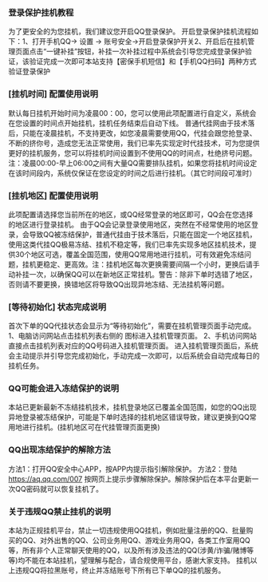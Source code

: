 ### 登录保护挂机教程
为了更安全的为您挂机，我们建议您开启QQ登录保护。
开启登录保护挂机流程如下：1、打开手机QQ-> 设置 -> 账号安全->开启登录保护开关2、开启后在挂机管理页面点击“一键补挂”按钮，补挂一次补挂过程中系统会引导您完成登录保护验证，该验证完成一次即可本站支持【密保手机短信】和【手机QQ扫码】两种方式验证登录保护

### [挂机时间] 配置使用说明
默认每日挂机开始时间为凌晨00：00，您可以使用此项配置进行自定义，系统会在您设置的时间点开始挂机，挂机任务结束后自动下线。
普通代挂网由于技术落后，只能在凌晨挂机，不支持更改，如您凌晨需要使用QQ，代挂会跟您抢登录、不断的挤你号，造成您无法正常使用，我们已率先实现定时代挂技术，可为您提供更好的挂机服务，您可以将挂机时间设置到不使用QQ的时间点，杜绝挤号问题。注：凌晨00:00-早上06:00之间有大量QQ需要排队挂机，如果您将挂机时间设定在该时间段内，系统仅保证在您设定的时间之后进行挂机。（其它时间段可准时）

### [挂机地区] 配置使用说明
此项配置请选择您当前所在的地区，或QQ经常登录的地区即可，QQ会在您选择的地区进行登录挂机。
由于QQ会记录登录使用地区，突然在不经常使用的地区登录，会导致QQ被冻结保护，普通代挂由于技术落后，只能在固定一个地区挂机，使用这类代挂QQ极易冻结、挂机不稳定等，我们已率先实现多地区挂机技术，提供30个地区可选，覆盖全国范围，使用QQ常用地进行挂机，可有效避免冻结问题，挂机更稳定、更高效。注：挂机地区每次更换需要间隔一个小时，更换后请手动补挂一次，以确保QQ可以在新地区正常挂机。警告：除非下单时选错了地区，否则请不要更换，换错地区将导致QQ出现异地冻结、无法挂机等问题。

### [等待初始化] 状态完成说明
首次下单的QQ代挂状态会显示为“等待初始化”，需要在挂机管理页面手动完成。
1、电脑访问网站点击挂机列表右侧的 图标进入挂机管理页面。
2、手机访问网站直接点击挂机列表对应的QQ号码进入挂机管理页面。
进入挂机管理页面后，系统会主动提示并引导您完成初始化，手动完成一次即可，以后系统会自动完成每日的挂机任务。

### QQ可能会进入冻结保护的说明
本站已更新最新不冻结挂机技术，挂机登录地区已覆盖全国范围，如您的QQ出现异地登录被冻结保护，可能是下单时选择的挂机地区错误导致，建议更换到QQ常用地进行挂机。(挂机地区可在代挂管理页面更换)

### QQ出现冻结保护的解除方法
方法1：打开QQ安全中心APP，按APP内提示指引解除保护。
方法2：登陆 https://aq.qq.com/007
按网页上提示步骤解除保护。解除保护后在本平台更新一次QQ密码就可以恢复挂机了。


### 关于违规QQ禁止挂机的说明
本站为正规挂机平台，禁止一切违规使用QQ挂机，例如批量注册的QQ、批量购买的QQ、对外出售的QQ、公司业务用QQ、游戏业务用QQ，各类工作室用QQ等，所有非个人正常聊天使用的QQ，以及所有涉及违法的QQ(涉黄/诈骗/赌博等等)均不能在本站挂机，望理解与配合，请合规使用平台，感谢大家支持。
挂机以上违规QQ将拉黑账号，终止并冻结账号下所有已下单QQ的挂机服务。
